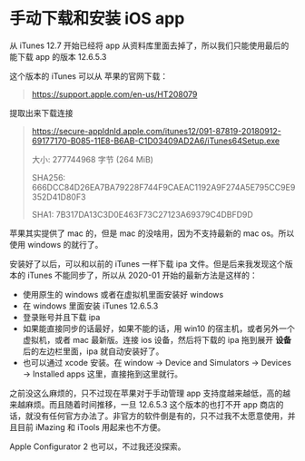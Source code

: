 # 手动下载和安装 iOS app

从 iTunes 12.7 开始已经将 app 从资料库里面去掉了，所以我们只能使用最后的能下载 app 的版本 12.6.5.3

这个版本的 iTunes 可以从 苹果的官网下载：
> https://support.apple.com/en-us/HT208079

提取出来下载连接
> https://secure-appldnld.apple.com/itunes12/091-87819-20180912-69177170-B085-11E8-B6AB-C1D03409AD2A6/iTunes64Setup.exe
>
> 大小: 277744968 字节 (264 MiB)
>
> SHA256: 666DCC84D26EA7BA79228F744F9CAEAC1192A9F274A5E795CC9E9352D41D80F3
>
> SHA1: 7B317DA13C3D0E463F73C27123A69379C4DBFD9D


苹果其实提供了 mac 的，但是 mac 的没啥用，因为不支持最新的 mac os。所以使用 windows 的就行了。

安装好了以后，可以和以前的 iTunes 一样下载 ipa 文件。但是后来我发现这个版本的 iTunes 不能同步了，所以从 2020-01 开始的最新方法是这样的：

* 使用原生的 windows 或者在虚拟机里面安装好 windows
* 在 windows 里面安装 iTunes 12.6.5.3
* 登录账号并且下载 ipa
* 如果能直接同步的话最好，如果不能的话，用 win10 的宿主机，或者另外一个虚拟机，或者 mac 最新版。连接 ios 设备，然后将下载的 ipa 拖到展开 **设备** 后的左边栏里面，ipa 就自动安装好了。
* 也可以通过 xcode 安装。在 window -> Device and Simulators -> Devices -> Installed apps 这里，直接拖到这里就行。
  
之前没这么麻烦的，只不过现在苹果对于手动管理 app 支持度越来越低，高的越来越麻烦。而且随着时间推移，一旦 12.6.5.3 这个版本的也打不开 app 商店的话，就没有任何官方办法了。非官方的软件倒是有的，只不过我不太愿意使用，并且目前 iMazing 和 iTools 用起来也不方便。

Apple Configurator 2 也可以，不过我还没探索。
